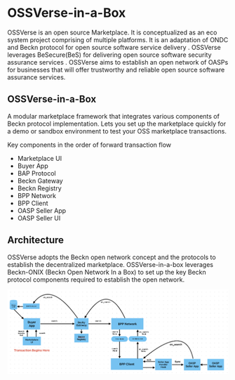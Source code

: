 # OSSVerse-in-a-Box

OSSVerse is an open source Marketplace. It is conceptualized as an eco system project comprising of multiple platforms. It is an adaptation of ONDC and Beckn protocol for open source software service delivery . OSSVerse leverages BeSecure(BeS) for delivering open source software security assurance services . OSSVerse aims to establish an open network of OASPs for businesses that will offer trustworthy and reliable open source software assurance services.

## OSSVerse-in-a-Box
A modular marketplace framework that integrates various components of Beckn protocol implementation. Lets you set up the marketplace quickly for a demo or sandbox environment to test your OSS marketplace transactions.

Key components in the order of forward transaction flow
* Marketplace UI
* Buyer App
* BAP Protocol
* Beckn Gateway
* Beckn Registry
* BPP Network
* BPP Client
* OASP Seller App
* OASP Seller UI

## Architecture
OSSVerse adopts the Beckn open network concept and the protocols to establish the decentralized marketplace. OSSVerse-in-a-box leverages Beckn-ONIX (Beckn Open Network In a Box) to set up the key Beckn protocol components required to establish the open network.

![OSSVerse-in-a-box Components](https://github.com/OSSVerse/OSSVerse-in-a-Box/blob/main/docs/images/component-diagram.png)

